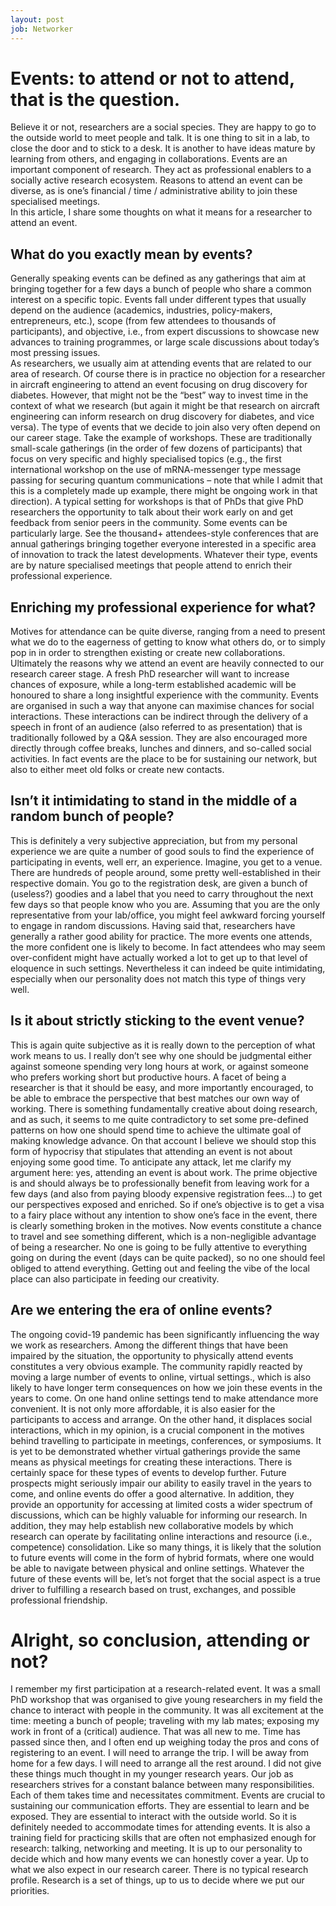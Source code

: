 ```yaml
---
layout: post
job: Networker
---
```

# Events: to attend or not to attend, that is the question.

Believe it or not, researchers are a social species. They are happy to go to the outside world to meet people and talk. It is one thing to sit in a lab, to close the door and to stick to a desk. It is another to have ideas mature by learning from others, and engaging in collaborations.
Events are an important component of research. They act as professional enablers to a socially active research ecosystem. Reasons to attend an event can be diverse, as is one’s financial / time / administrative ability to join these specialised meetings.   
In this article, I share some thoughts on what it means for a researcher to attend an event. 

## What do you exactly mean by events?
Generally speaking events can be defined as any gatherings that aim at bringing together for a few days a bunch of people who share a common interest on a specific topic. Events fall under different types that usually depend on the audience (academics, industries, policy-makers, entrepreneurs, etc.), scope (from few attendees to thousands of participants), and objective, i.e., from expert discussions to showcase new advances to training programmes, or large scale discussions about today’s most pressing issues.  
As researchers, we usually aim at attending events that are related to our area of research. Of course there is in practice no objection for a researcher in aircraft engineering to attend an event focusing on drug discovery for diabetes. However, that might not be the “best” way to invest time in the context of what we research (but again it might be that research on aircraft engineering can inform research on drug discovery for diabetes, and vice versa).
The type of events that we decide to join also very often depend on our career stage. Take the example of workshops. These are traditionally small-scale gatherings (in the order of few dozens of participants) that focus on very specific and highly specialised topics (e.g., the first international workshop on the use of mRNA-messenger type message passing for securing quantum communications – note that while I admit that this is a completely made up example, there might be ongoing work in that direction). A typical setting for workshops is that of PhDs that give PhD researchers the opportunity to talk about their work early on and get feedback from senior peers in the community.
Some events can be particularly large. See the thousand+ attendees-style conferences that are annual gatherings bringing together everyone interested in a specific area of innovation to track the latest developments.
Whatever their type, events are by nature specialised meetings that people attend to enrich their professional experience.

## Enriching my professional experience for what?
Motives for attendance can be quite diverse, ranging from a need to present what we do to the eagerness of getting to know what others do, or to simply pop in in order to strengthen existing or create new collaborations. 
Ultimately the reasons why we attend an event are heavily connected to our research career stage. A fresh PhD researcher will want to increase chances of exposure, while a long-term established academic will be honoured to share a long insightful experience with the community.
Events are organised in such a way that anyone can maximise chances for social interactions. These interactions can be indirect through the delivery of a speech in front of an audience (also referred to as presentation) that is traditionally followed by a Q&A session. They are also encouraged more directly through coffee breaks, lunches and dinners, and so-called social activities.
In fact events are the place to be for sustaining our network, but also to either meet old folks or create new contacts.

## Isn’t it intimidating to stand in the middle of a random bunch of people?
This is definitely a very subjective appreciation, but from my personal experience we are quite a number of good souls to find the experience of participating in events, well err, an experience. 
Imagine, you get to a venue. There are hundreds of people around, some pretty well-established in their respective domain. You go to the registration desk, are given a bunch of (useless?) goodies and a label that you need to carry throughout the next few days so that people know who you are. Assuming that you are the only representative from your lab/office, you might feel awkward forcing yourself to engage in random discussions.
Having said that, researchers have generally a rather good ability for practice. The more events one attends, the more confident one is likely to become. In fact attendees who may seem over-confident might have actually worked a lot to get up to that level of eloquence in such settings. Nevertheless it can indeed be quite intimidating, especially when our personality does not match this type of things very well.

## Is it about strictly sticking to the event venue?
This is again quite subjective as it is really down to the perception of what work means to us. I really don’t see why one should be judgmental either against someone spending very long hours at work, or against someone who prefers working short but productive hours.
A facet of being a researcher is that it should be easy, and more importantly encouraged, to be able to embrace the perspective that best matches our own way of working. There is something fundamentally creative about doing research, and as such, it seems to me quite contradictory to set some pre-defined patterns on how one should spend time to achieve the ultimate goal of making knowledge advance.
On that account I believe we should stop this form of hypocrisy that stipulates that attending an event is not about enjoying some good time. To anticipate any attack, let me clarify my argument here: yes, attending an event is about work. The prime objective is and should always be to professionally benefit from leaving work for a few days (and also from paying bloody expensive registration fees…) to get our perspectives exposed and enriched. So if one’s objective is to get a visa to a fairy place without any intention to show one’s face in the event, there is clearly something broken in the motives.
Now events constitute a chance to travel and see something different, which is a non-negligible advantage of being a researcher. No one is going to be fully attentive to everything going on during the event (days can be quite packed), so no one should feel obliged to attend everything. Getting out and feeling the vibe of the local place can also participate in feeding our creativity.

## Are we entering the era of online events?
The ongoing covid-19 pandemic has been significantly influencing the way we work as researchers. Among the different things that have been impaired by the situation, the opportunity to physically attend events constitutes a very obvious example. The community rapidly reacted by moving a large number of events to online, virtual settings., which is also likely to have longer term consequences on how we join these events in the years to come.
On one hand online settings tend to make attendance more convenient. It is not only more affordable, it is also easier for the participants to access and arrange. On the other hand, it displaces social interactions, which in my opinion, is a crucial component in the motives behind travelling to participate in meetings, conferences, or symposiums. It is yet to be demonstrated whether virtual gatherings provide the same means as physical meetings for creating these interactions.
There is certainly space for these types of events to develop further. Future prospects might seriously impair our ability to easily travel in the years to come, and online events do offer a good alternative. In addition, they provide an opportunity for accessing at limited costs a wider spectrum of discussions, which can be highly valuable for informing our research. In addition, they may help establish new collaborative models by which research can operate by facilitating online interactions and resource (i.e., competence) consolidation.
Like so many things, it is likely that the solution to future events will come in the form of hybrid formats, where one would be able to navigate between physical and online settings. Whatever the future of these events will be, let’s not forget that the social aspect is a true driver to fulfilling a research based on trust, exchanges, and possible professional friendship.

# Alright, so conclusion, attending or not?
I remember my first participation at a research-related event. It was a small PhD workshop that was organised to give young researchers in my field the chance to interact with people in the community. It was all excitement at the time: meeting a bunch of people; traveling with my lab mates; exposing my work in front of a (critical) audience. That was all new to me.
Time has passed since then, and I often end up weighing today the pros and cons of registering to an event. I will need to arrange the trip. I will be away from home for a few days. I will need to arrange all the rest around. I did not give these things much thought in my younger research years.
Our job as researchers strives for a constant balance between many responsibilities. Each of them takes time and necessitates commitment. Events are crucial to sustaining our communication efforts. They are essential to learn and be exposed. They are essential to interact with the outside world. So it is definitely needed to accommodate times for attending events. It is also a training field for practicing skills that are often not emphasized enough for research: talking, networking and meeting.
It is up to our personality to decide which and how many events we can honestly cover a year. Up to what we also expect in our research career. There is no typical research profile.  Research is a set of things, up to us to decide where we put our priorities.

